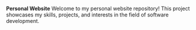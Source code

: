 **Personal Website**
Welcome to my personal website repository! This project showcases my skills, projects, and interests in the field of software development.
